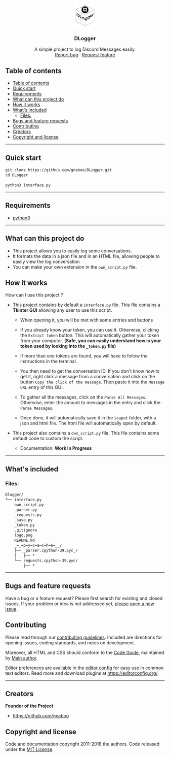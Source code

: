 <p align="center">
  <a href="https://github.com/gnaboo/DLogger">
    <img src="https://github.com/gnaboo/DLogger/raw/main/logo.png" alt="Logo" width=72 height=72>
  </a>

  <h3 align="center">DLogger</h3>

  <p align="center">
    A simple project to log Discord Messages easily.
    <br>
    <a href="https://github.com/gnaboo/DLogger/issues/new?template=bug.md">Report bug</a>
    ·
    <a href="https://github.com/gnaboo/DLogger/issues/new?template=feature.md&labels=feature">Request feature</a>
  </p>
</p>


## Table of contents

- [Table of contents](#table-of-contents)
- [Quick start](#quick-start)
- [Requirements](#requirements)
- [What can this project do](#what-can-this-project-do)
- [How it works](#how-it-works)
- [What's included](#whats-included)
  - [Files:](#files)
- [Bugs and feature requests](#bugs-and-feature-requests)
- [Contributing](#contributing)
- [Creators](#creators)
- [Copyright and license](#copyright-and-license)

---

## Quick start

```shell script
git clone https://github.com/gnaboo/DLogger.git
cd DLogger

python3 interface.py
```

---

## Requirements
  - [python3](https://python.org)


---

## What can this project do

- This project allows you to easily log some conversations. 
- It formats the data in a json file and in an HTML file, allowing people to easily view the log conversation
- You can make your own extension in the ``own_script.py`` file.

## How it works

How can I use this project ?

- This project contains by default a ``interface.py`` file. This file contains a **Tkinter GUI** allowing any user to use this script.

    - When opening it, you will be met with some entries and buttons
    - If you already know your token, you can use it. Otherwise, clicking the ``Extract token`` button. This will automatically gather your token from your computer. **(Safe, you can easily understand how is your token used by looking into the ``_token.py`` file)**
  
    - If more than one tokens are found, you will have to follow the instructions in the terminal.
    - You then need to get the conversation ID. If you don't know how to get it, right click a message from a conversation and click on the button ``Copy the click of the message``. Then paste it into the ``Message URL`` entry of this GUI.
    - To gather all the messages, click on the ``Parse All Messages``. Otherwise, enter the amount to messages in the entry and click the ``Parse Messages``.
    - Once done, it will automatically save it in the ``\ouput`` folder, with a json and html file. The html file will automatically open by default.

- This project also contains a ``own_script.py`` file. This file contains some default code to custom the script.

    - Documentation: **Work In Progress**

---

## What's included

### Files:

```text
Dlogger/
└── interface.py
    own_script.py
    _parser.py
    _requests.py
    _save.py
    _token.py
    .gitignore
    logo.png
    README.md
    _̶_̶p̶y̶c̶a̶c̶h̶e̶__/
    ├── _parser.cpython-39.pyc_/
    │   ├── *
    └── requests.cpython-39.pyc/
        ├── *
```

---

## Bugs and feature requests

Have a bug or a feature request? Please first search for existing and closed issues. If your problem or idea is not addressed yet, [please open a new issue](https://github.com/gnaboo/DLogger/issues/new).

## Contributing

Please read through our [contributing guidelines](https://reponame/blob/master/CONTRIBUTING.md). Included are directions for opening issues, coding standards, and notes on development.

Moreover, all HTML and CSS should conform to the [Code Guide](https://github.com/mdo/code-guide), maintained by [Main author](https://github.com/usernamemainauthor).

Editor preferences are available in the [editor config](https://reponame/blob/master/.editorconfig) for easy use in common text editors. Read more and download plugins at <https://editorconfig.org/>.

---

## Creators

**Founder of the Project**

- <https://github.com/gnaboo>

## Copyright and license

Code and documentation copyright 2011-2018 the authors. Code released under the [MIT License](https://reponame/blob/master/LICENSE).
